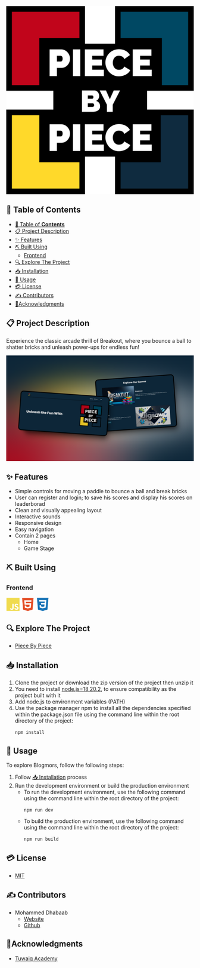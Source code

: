 <div style="display:flex; justify-content: center;">
  <img src="src/assets/readme/banner/banner.svg" alt="Project Logo" />
</div>

## 📂 Table of **Contents**
- [📂 Table of **Contents**](#-table-of-contents)
- [📋 Project Description](#-project-description)
- [✨ Features](#-features)
- [⛏️ Built Using](#️-built-using)
  - [Frontend](#frontend)
- [🔍 Explore The Project](#-explore-the-project)
- [📥 Installation](#-installation)
- [📝 Usage](#-usage)
- [💳 License](#-license)
- [✍ Contributors](#-contributors)
- [🏅Acknowledgments](#acknowledgments)

## 📋 Project Description
Experience the classic arcade thrill of Breakout, where you bounce a ball to shatter bricks and unleash power-ups for endless fun!

<div style="display:flex; justify-content: center;">
  <img src="src/assets/readme/overview/overview.png" alt="Project snapshot" />
</div>

## ✨ Features
- Simple controls for moving a paddle to bounce a ball and break bricks
- User can register and login; to save his scores and display his scores on leaderborad
- Clean and visually appealing layout
- Interactive sounds
- Responsive design
- Easy navigation
- Contain 2 pages
  - Home
  - Game Stage

## ⛏️ Built Using

### Frontend
<a href="https://www.javascript.com/" target="_blank" rel="noreferrer"><img src="./src/assets/readme/skills/frontend/javascript.svg" width="36" height="36" alt="JavaScript" title="JavaScript" /></a>
<a href="https://developer.mozilla.org/en-US/docs/Glossary/HTML5" target="_blank" rel="noreferrer"><img src="./src/assets/readme/skills/frontend/html.svg" width="36" height="36" alt="HTML5" title="HTML5" /></a>
<a href="https://www.w3.org/TR/CSS/#css" target="_blank" rel="noreferrer"><img src="./src/assets/readme/skills/frontend/css.svg" width="36" height="36" alt="CSS3" title="CSS3" /></a>


## 🔍 Explore The Project
- [Piece By Piece](https://mohammed-dhabaab.github.io/piece-by-piece/src/pages/index/index.html)


## 📥 Installation

1. Clone the project or download the zip version of the project then unzip it
2. You need to install [node.js=18.20.2](https://nodejs.org/en/blog/release/v18.20.2), to ensure compatibility as the project built with it
3. Add node.js to environment variables (PATH)
4. Use the package manager npm to install all the dependencies specified within the package.json file using the command line within the root directory of the project:
   ```shell
   npm install
   ```

## 📝 Usage

To explore Blogmors, follow the following steps:

1. Follow [📥 Installation](#-installation) process
2. Run the development environment or build the production environment
   - To run the development environment, use the following command using the command line within the root directory of the project:
     ```shell
     npm run dev
     ```
   - To build the production environment, use the following command using the command line within the root directory of the project:
     ```shell
     npm run build
     ```

## 💳 License
- [MIT](https://choosealicense.com/licenses/mit/)

## ✍ Contributors
- Mohammed Dhabaab
  - [Website](https://mohammeddhabaab.com/)
  - [Github](https://github.com/mohammed-dhabaab)


## 🏅Acknowledgments
- [Tuwaiq Academy](https://tuwaiq.edu.sa/)

